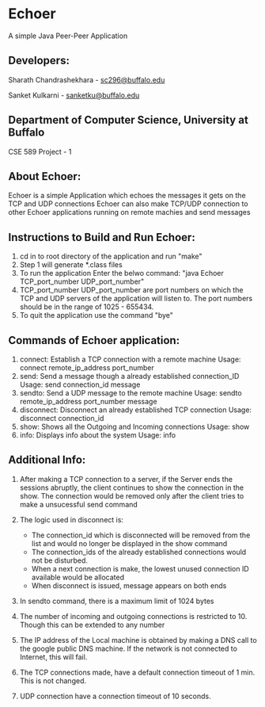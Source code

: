 Echoer
======
A simple Java Peer-Peer Application

Developers: 
----------
Sharath Chandrashekhara - sc296@buffalo.edu

Sanket Kulkarni - sanketku@buffalo.edu 

Department of Computer Science, University at Buffalo
----------------------------------

CSE 589 Project - 1

About Echoer: 
------------
Echoer is a simple Application which echoes the messages it gets on the TCP and UDP connections
Echoer can also make TCP/UDP connection to other Echoer applications running on remote machies
and send messages

Instructions to Build and Run Echoer:
------------------------------------
1. cd in to root directory of the application and run "make"
2. Step 1 will generate *.class files
3. To run the application Enter the belwo command:
	"java Echoer TCP_port_number UDP_port_number"
4. TCP_port_number UDP_port_number are port numbers on which the TCP and UDP servers of the application will listen to.
The port numbers should be in the range of 1025 - 655434.
5. To quit the application use the command "bye"

Commands of Echoer application:
-------------------------------

1. connect: Establish a TCP connection with a remote machine
	Usage: connect remote_ip_address port_number
2. send: Send a message though a already established connection_ID
	Usage: send connection_id message
3. sendto: Send a UDP message to the remote machine
	Usage: sendto remote_ip_address port_number message
4. disconnect: Disconnect an already established TCP connection
	Usage: disconnect connection_id
5. show: Shows all the Outgoing and Incoming connections
	Usage: show
6. info: Displays info about the system
	Usage: info

Additional Info:
----------------

1. After making a TCP connection to a server, if the Server ends the sessions abruptly, the client continues to show the connection in the show.
The connection would be removed only after the client tries to make a unsucessful send command

2. The logic used in disconnect is: 
	- The connection_id which is disconnected will be removed from the list and would no longer be displayed in the show command
	- The connection_ids of the already established connections would not be disturbed. 
	- When a next connection is make, the lowest unused connection ID available would be allocated
	- When disconnect is issued, message appears on both ends

3. In sendto command, there is a maximum limit of 1024 bytes

4. The number of incoming and outgoing connections is restricted to 10. Though this can be extended to any number

5. The IP address of the Local machine is obtained by making a DNS call to the google public DNS machine. 
If the network is not connected to Internet, this will fail.

6. The TCP connections made, have a default connection timeout of 1 min. This is not changed.

7. UDP connection have a connection timeout of 10 seconds.

